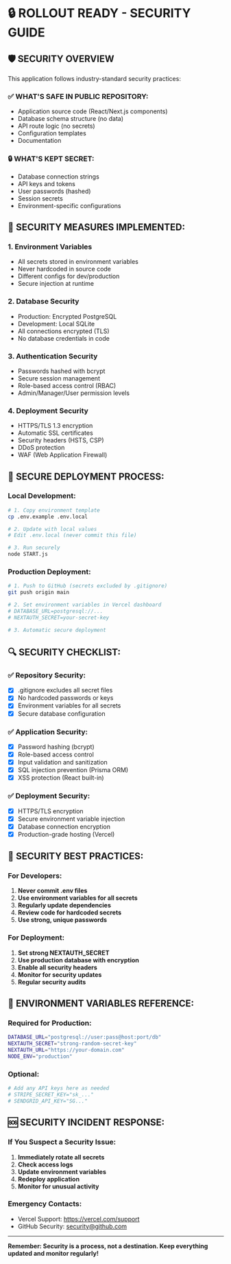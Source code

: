 # 🔒 ROLLOUT READY - SECURITY GUIDE

## 🛡️ SECURITY OVERVIEW

This application follows industry-standard security practices:

### ✅ **WHAT'S SAFE IN PUBLIC REPOSITORY:**
- Application source code (React/Next.js components)
- Database schema structure (no data)
- API route logic (no secrets)
- Configuration templates
- Documentation

### 🔒 **WHAT'S KEPT SECRET:**
- Database connection strings
- API keys and tokens
- User passwords (hashed)
- Session secrets
- Environment-specific configurations

## 🔐 **SECURITY MEASURES IMPLEMENTED:**

### **1. Environment Variables**
- All secrets stored in environment variables
- Never hardcoded in source code
- Different configs for dev/production
- Secure injection at runtime

### **2. Database Security**
- Production: Encrypted PostgreSQL
- Development: Local SQLite
- All connections encrypted (TLS)
- No database credentials in code

### **3. Authentication Security**
- Passwords hashed with bcrypt
- Secure session management
- Role-based access control (RBAC)
- Admin/Manager/User permission levels

### **4. Deployment Security**
- HTTPS/TLS 1.3 encryption
- Automatic SSL certificates
- Security headers (HSTS, CSP)
- DDoS protection
- WAF (Web Application Firewall)

## 🚀 **SECURE DEPLOYMENT PROCESS:**

### **Local Development:**
```bash
# 1. Copy environment template
cp .env.example .env.local

# 2. Update with local values
# Edit .env.local (never commit this file)

# 3. Run securely
node START.js
```

### **Production Deployment:**
```bash
# 1. Push to GitHub (secrets excluded by .gitignore)
git push origin main

# 2. Set environment variables in Vercel dashboard
# DATABASE_URL=postgresql://...
# NEXTAUTH_SECRET=your-secret-key

# 3. Automatic secure deployment
```

## 🔍 **SECURITY CHECKLIST:**

### ✅ **Repository Security:**
- [x] .gitignore excludes all secret files
- [x] No hardcoded passwords or keys
- [x] Environment variables for all secrets
- [x] Secure database configuration

### ✅ **Application Security:**
- [x] Password hashing (bcrypt)
- [x] Role-based access control
- [x] Input validation and sanitization
- [x] SQL injection prevention (Prisma ORM)
- [x] XSS protection (React built-in)

### ✅ **Deployment Security:**
- [x] HTTPS/TLS encryption
- [x] Secure environment variable injection
- [x] Database connection encryption
- [x] Production-grade hosting (Vercel)

## 🚨 **SECURITY BEST PRACTICES:**

### **For Developers:**
1. **Never commit .env files**
2. **Use environment variables for all secrets**
3. **Regularly update dependencies**
4. **Review code for hardcoded secrets**
5. **Use strong, unique passwords**

### **For Deployment:**
1. **Set strong NEXTAUTH_SECRET**
2. **Use production database with encryption**
3. **Enable all security headers**
4. **Monitor for security updates**
5. **Regular security audits**

## 🔧 **ENVIRONMENT VARIABLES REFERENCE:**

### **Required for Production:**
```bash
DATABASE_URL="postgresql://user:pass@host:port/db"
NEXTAUTH_SECRET="strong-random-secret-key"
NEXTAUTH_URL="https://your-domain.com"
NODE_ENV="production"
```

### **Optional:**
```bash
# Add any API keys here as needed
# STRIPE_SECRET_KEY="sk_..."
# SENDGRID_API_KEY="SG..."
```

## 🆘 **SECURITY INCIDENT RESPONSE:**

### **If You Suspect a Security Issue:**
1. **Immediately rotate all secrets**
2. **Check access logs**
3. **Update environment variables**
4. **Redeploy application**
5. **Monitor for unusual activity**

### **Emergency Contacts:**
- Vercel Support: https://vercel.com/support
- GitHub Security: security@github.com

---

**Remember: Security is a process, not a destination. Keep everything updated and monitor regularly!**
